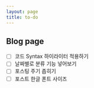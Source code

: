 ```yaml
---
layout: page
title: to-do
---
```


## Blog page
- [ ] 코드 Syntax 하이라이터 적용하기  
- [ ] 날짜별로 분류 기능 넣어보기  
- [ ] 포스팅 주기 좁히기
- [ ] 포스트 한글 폰트 사이즈 
